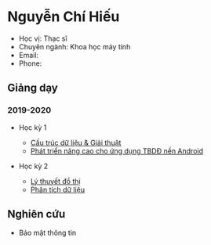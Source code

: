 # Nguyễn Chí Hiếu

- Học vị: Thạc sĩ
- Chuyên ngành: Khoa học máy tính
- Email:
- Phone: 

## Giảng dạy

### 2019-2020

- Học kỳ 1
  - [Cấu trúc dữ liệu & Giải thuật](https://hieuchnguyen.github.io/teaching/data-structures-algorithms/intro)
  - [Phát triển nâng cao cho ứng dụng TBDĐ nền Android](https://hieuchnguyen.github.io/teaching/android-advanced/android-advanced)

- Học kỳ 2
  - [Lý thuyết đồ thị](https://hieuchnguyen.github.io/teaching/graph-theory/graph-theory)
  - [Phân tích dữ liệu](https://hieuchnguyen.github.io/teaching/graph-theory/graph-theory)

## Nghiên cứu

- Bảo mật thông tin
